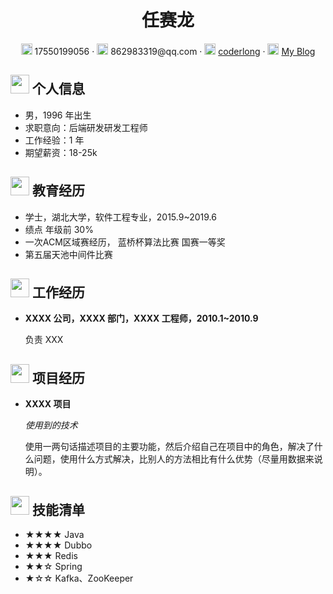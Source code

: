  <center>
     <h1>任赛龙</h1>
     <div>
         <span>
             <img src="assets/phone-solid.svg" width="18px">
             17550199056
         </span>
         ·
         <span>
             <img src="assets/envelope-solid.svg" width="18px">
             862983319@qq.com
         </span>
         ·
         <span>
             <img src="assets/github-brands.svg" width="18px">
             <a href="https://github.com/coderlongren">coderlong</a>
         </span>
         ·
         <span>
             <img src="assets/rss-solid.svg" width="18px">
             <a href="https://blog.csdn.net/qq_33797928">My Blog</a>
         </span>
     </div>
 </center>

 ## <img src="assets/info-circle-solid.svg" width="30px"> 个人信息 

 - 男，1996 年出生
 - 求职意向：后端研发研发工程师
 - 工作经验：1 年
 - 期望薪资：18-25k

## <img src="assets/graduation-cap-solid.svg" width="30px"> 教育经历

- 学士，湖北大学，软件工程专业，2015.9~2019.6
- 绩点 年级前 30%
- 一次ACM区域赛经历， 蓝桥杯算法比赛 国赛一等奖
- 第五届天池中间件比赛

## <img src="assets/briefcase-solid.svg" width="30px"> 工作经历

- **XXXX 公司，XXXX 部门，XXXX 工程师，2010.1~2010.9**

   负责 XXX

## <img src="assets/project-diagram-solid.svg" width="30px"> 项目经历

- **XXXX 项目**

  *使用到的技术*

  使用一两句话描述项目的主要功能，然后介绍自己在项目中的角色，解决了什么问题，使用什么方式解决，比别人的方法相比有什么优势（尽量用数据来说明）。

## <img src="assets/tools-solid.svg" width="30px"> 技能清单

- ★★★★ Java
- ★★★★ Dubbo
- ★★★ Redis
- ★★☆ Spring
- ★☆☆ Kafka、ZooKeeper
